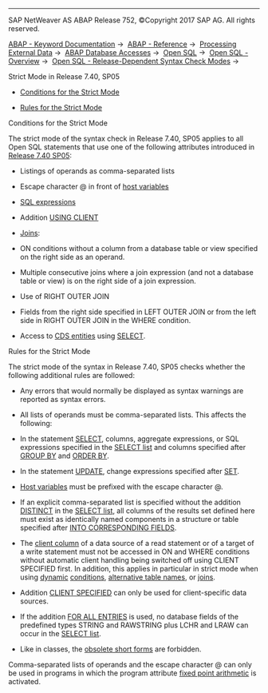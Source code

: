  

* * *

SAP NetWeaver AS ABAP Release 752, ©Copyright 2017 SAP AG. All rights reserved.

[ABAP - Keyword Documentation](javascript:call_link\('abenabap.htm'\)) →  [ABAP - Reference](javascript:call_link\('abenabap_reference.htm'\)) →  [Processing External Data](javascript:call_link\('abenabap_language_external_data.htm'\)) →  [ABAP Database Accesses](javascript:call_link\('abenabap_sql.htm'\)) →  [Open SQL](javascript:call_link\('abenopensql.htm'\)) →  [Open SQL - Overview](javascript:call_link\('abenopen_sql_oview.htm'\)) →  [Open SQL - Release-Dependent Syntax Check Modes](javascript:call_link\('abenopensql_strict_modes.htm'\)) → 

Strict Mode in Release 7.40, SP05

-   [Conditions for the Strict Mode](#@@ITOC@@ABENOPENSQL_STRICT_MODE_740_SP05_1)

-   [Rules for the Strict Mode](#@@ITOC@@ABENOPENSQL_STRICT_MODE_740_SP05_2)

Conditions for the Strict Mode

The strict mode of the syntax check in Release 7.40, SP05 applies to all Open SQL statements that use one of the following attributes introduced in [Release 7.40 SP05](javascript:call_link\('abennews-740_sp05-open_sql.htm'\)):

-   Listings of operands as comma-separated lists

-   Escape character @ in front of [host variables](javascript:call_link\('abenopen_sql_host_variables.htm'\))

-   [SQL expressions](javascript:call_link\('abapsql_expr.htm'\))

-   Addition [USING CLIENT](javascript:call_link\('abapselect_client.htm'\))

-   [Joins](javascript:call_link\('abapselect_join.htm'\)):

-   ON conditions without a column from a database table or view specified on the right side as an operand.

-   Multiple consecutive joins where a join expression (and not a database table or view) is on the right side of a join expression.

-   Use of RIGHT OUTER JOIN

-   Fields from the right side specified in LEFT OUTER JOIN or from the left side in RIGHT OUTER JOIN in the WHERE condition.

-   Access to [CDS entities](javascript:call_link\('abencds_entity_glosry.htm'\) "Glossary Entry") using [SELECT](javascript:call_link\('abapselect.htm'\)).

Rules for the Strict Mode

The strict mode of the syntax in Release 7.40, SP05 checks whether the following additional rules are followed:

-   Any errors that would normally be displayed as syntax warnings are reported as syntax errors.

-   All lists of operands must be comma-separated lists. This affects the following:

-   In the statement [SELECT](javascript:call_link\('abapselect.htm'\)), columns, aggregate expressions, or SQL expressions specified in the [SELECT list](javascript:call_link\('abapselect_list.htm'\)) and columns specified after [GROUP BY](javascript:call_link\('abapgroupby_clause.htm'\)) and [ORDER BY](javascript:call_link\('abaporderby_clause.htm'\)).

-   In the statement [UPDATE](javascript:call_link\('abapupdate.htm'\)), change expressions specified after [SET](javascript:call_link\('abapupdate_source.htm'\)).

-   [Host variables](javascript:call_link\('abenopen_sql_host_variables.htm'\)) must be prefixed with the escape character @.

-   If an explicit comma-separated list is specified without the addition [DISTINCT](javascript:call_link\('abapselect_clause.htm'\)) in the [SELECT list](javascript:call_link\('abapselect_list.htm'\)), all columns of the results set defined here must exist as identically named components in a structure or table specified after [INTO CORRESPONDING FIELDS](javascript:call_link\('abapinto_clause.htm'\)).

-   The [client column](javascript:call_link\('abenclient_column_glosry.htm'\) "Glossary Entry") of a data source of a read statement or of a target of a write statement must not be accessed in ON and WHERE conditions without automatic client handling being switched off using CLIENT SPECIFIED first. In addition, this applies in particular in strict mode when using [dynamic](javascript:call_link\('abenwhere_logexp_dynamic.htm'\)) [conditions](javascript:call_link\('abenwhere_logexp.htm'\)), [alternative table names](javascript:call_link\('abapfrom_clause.htm'\)), or [joins](javascript:call_link\('abapselect_join.htm'\)).

-   Addition [CLIENT SPECIFIED](javascript:call_link\('abapselect_client.htm'\)) can only be used for client-specific data sources.

-   If the addition [FOR ALL ENTRIES](javascript:call_link\('abenwhere_logexp_itab.htm'\)) is used, no database fields of the predefined types STRING and RAWSTRING plus LCHR and LRAW can occur in the [SELECT list](javascript:call_link\('abapselect_list.htm'\)).

-   Like in classes, the [obsolete short forms](javascript:call_link\('abenopen_sql_obsolete.htm'\)) are forbidden.

Comma-separated lists of operands and the escape character @ can only be used in programs in which the program attribute [fixed point arithmetic](javascript:call_link\('abenfixed_point_arithmetic_glosry.htm'\) "Glossary Entry") is activated.